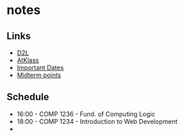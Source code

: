 # notes

## Links
- [D2L](https://learn.georgebrown.ca)
- [AtKlass](https://app.atklass.com)
- [Important Dates](https://www.georgebrown.ca/current-students/important-dates?term=27246&category=131)
- [Midterm points](comp1238.md)

## Schedule
- 16:00 - COMP 1236 - Fund. of Computing Logic
- 18:00 - COMP 1234 - Introduction to Web Development
- 
